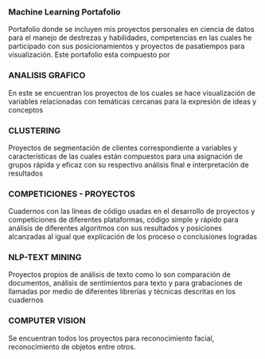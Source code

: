 ### Machine Learning Portafolio
Portafolio donde se incluyen mis proyectos personales en ciencia de datos para el manejo de destrezas y habilidades, competencias en las cuales he participado con sus posicionamientos y proyectos de pasatiempos para visualización. Este portafolio esta compuesto por

### ANALISIS GRAFICO
En este se encuentran los proyectos de los cuales se hace visualización de variables relacionadas con temáticas cercanas para la expresión de ideas y conceptos

### CLUSTERING
Proyectos de segmentación de clientes correspondiente a variables y características de las cuales están compuestos para una asignación de grupos rápida y eficaz con su respectivo análisis final e interpretación de resultados

### COMPETICIONES - PROYECTOS
Cuadernos con las líneas de código usadas en el desarrollo de proyectos y competiciones de diferentes plataformas, código simple y rápido para análisis de diferentes algoritmos con sus resultados y posiciones alcanzadas al igual que explicación de los proceso o conclusiones logradas

### NLP-TEXT MINING
Proyectos propios de análisis de texto como lo son comparación de documentos, análisis de sentimientos para texto y para grabaciones de llamadas por medio de diferentes librerías y técnicas descritas en los cuadernos

### COMPUTER VISION
Se encuentran todos los proyectos para reconocimiento facial, reconocimiento de objetos entre otros.

